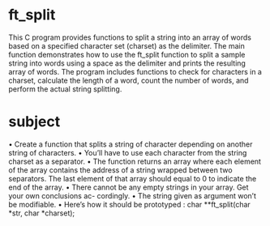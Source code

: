 # ft_split
This C program provides functions to split a string into an array of words based on a specified character set (charset) as the delimiter. The main function demonstrates how to use the ft_split function to split a sample string into words using a space as the delimiter and prints the resulting array of words. The program includes functions to check for characters in a charset, calculate the length of a word, count the number of words, and perform the actual string splitting.
# subject
• Create a function that splits a string of character depending on another string of
characters.
• You’ll have to use each character from the string charset as a separator.
• The function returns an array where each element of the array contains the address
of a string wrapped between two separators. The last element of that array should
equal to 0 to indicate the end of the array.
• There cannot be any empty strings in your array. Get your own conclusions ac-
cordingly.
• The string given as argument won’t be modifiable.
• Here’s how it should be prototyped :
char **ft_split(char *str, char *charset);
